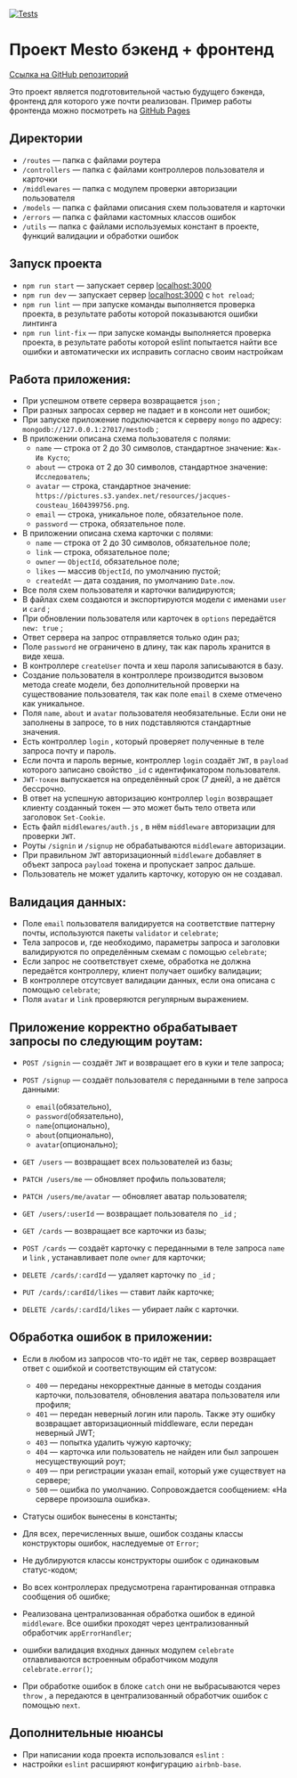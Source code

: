 [![Tests](../../actions/workflows/tests-14-sprint.yml/badge.svg)](../../actions/workflows/tests-14-sprint.yml)


# Проект Mesto бэкенд + фронтенд

[Ссылка на GitHub репозиторий](https://github.com/chepash/express-mesto-gha)

Это проект является подготовительной частью будущего бэкенда, фронтенд для которого уже почти реализован. Пример работы фронтенда можно посмотреть на [GitHub Pages](https://chepash.github.io/react-mesto-auth/)


## Директории

- `/routes` — папка с файлами роутера  
- `/controllers` — папка с файлами контроллеров пользователя и карточки
- `/middlewares` — папка с модулем проверки авторизации пользователя
- `/models` — папка с файлами описания схем пользователя и карточки  
- `/errors` — папка с файлами кастомных классов ошибок
- `/utils` — папка с файлами используемых констант в проекте, функций валидации и обработки ошибок


## Запуск проекта

- `npm run start` — запускает сервер [localhost:3000](http://localhost:3000/)
- `npm run dev` — запускает сервер [localhost:3000](http://localhost:3000/) с `hot reload`;
- `npm run lint` — при запуске команды выполняется проверка проекта, в результате работы которой показываются ошибки линтинга
- `npm run lint-fix` — при запуске команды выполняется проверка проекта, в результате работы которой eslint попытается найти все ошибки и автоматически их исправить согласно своим настройкам


## Работа приложения:

- При успешном ответе сервера возвращается `json` ;
- При разных запросах сервер не падает и в консоли нет ошибок;
- При запуске приложение подключается к серверу `mongo` по адресу: `mongodb://127.0.0.1:27017/mestodb` ;
- В приложении описана схема пользователя с полями:
  - `name` — строка от 2 до 30 символов, стандартное значение: `Жак-Ив Кусто`;
  - `about` — строка от 2 до 30 символов, стандартное значение: `Исследователь`;
  - `avatar` — строка, стандартное значение: `https://pictures.s3.yandex.net/resources/jacques-cousteau_1604399756.png`.
  - `email` — строка, уникальное поле, обязательное поле.
  - `password` — строка, обязательное поле.
- В приложении описана схема карточки с полями:
  - `name` — строка от 2 до 30 символов, обязательное поле;
  - `link` — строка, обязательное поле;
  - `owner` — `ObjectId`, обязательное поле;
  - `likes` — массив `ObjectId`, по умолчанию пустой;
  - `createdAt` — дата создания, по умолчанию `Date.now`.
- Все поля схем пользователя и карточки валидируются;
- В файлах схем создаются и экспортируются модели с именами `user` и `card` ;
- При обновлении пользователя или карточек в `options` передаётся `new: true` ;
- Ответ сервера на запрос отправляется только один раз;
- Поле `password` не ограничено в длину, так как пароль хранится в виде хеша.
- В контроллере `createUser` почта и хеш пароля записываются в базу.
- Создание пользователя в контроллере производится вызовом метода create модели, без дополнительной проверки на существование пользователя, так как поле `email` в схеме отмечено как уникальное.
- Поля `name`,  `about`  и  `avatar` пользователя необязательные. Если они не заполнены в запросе, то в них подставляются стандартные значения.
- Есть контроллер `login` , который проверяет полученные в теле запроса почту и пароль.
- Если почта и пароль верные, контроллер `login` создаёт `JWT`, в `payload` которого записано свойство `_id` с идентификатором пользователя.
- `JWT-токен` выпускается на определённый срок (7 дней), а не даётся бессрочно.
- В ответ на успешную авторизацию контроллер `login` возвращает клиенту созданный токен — это может быть тело ответа или заголовок `Set-Cookie`.
- Есть файл `middlewares/auth.js` , в нём `middleware` авторизации для проверки `JWT`.
- Роуты `/signin` и `/signup` не обрабатываются `middleware` авторизации.
- При правильном `JWT` авторизационный `middleware` добавляет в объект запроса `payload` токена и пропускает запрос дальше.
- Пользователь не может удалить карточку, которую он не создавал.


## Валидация данных:

- Поле `email` пользователя валидируется на соответствие паттерну почты, используются пакеты `validator` и `celebrate`;
- Тела запросов и, где необходимо, параметры запроса и заголовки валидируются по определённым схемам с помощью `celebrate`;
- Если запрос не соответствует схеме, обработка не должна передаётся контроллеру, клиент получает ошибку валидации;
- В контроллере отсутсвует валидации данных, если она описана с помощью `celebrate`;
- Поля `avatar` и `link` проверяются регулярным выражением.


## Приложение корректно обрабатывает запросы по следующим роутам:

- `POST /signin` — создаёт `JWT` и возвращает его в куки и теле запроса;
- `POST /signup` — создаёт пользователя с переданными в теле запроса данными: 
  - `email`(обязательно), 
  - `password`(обязательно), 
  - `name`(опционально), 
  - `about`(опционально), 
  - `avatar`(опционально);

- `GET /users` — возвращает всех пользователей из базы;
- `PATCH /users/me` — обновляет профиль пользователя;
- `PATCH /users/me/avatar` — обновляет аватар пользователя;
- `GET /users/:userId` — возвращает пользователя по `_id` ;

- `GET /cards` — возвращает все карточки из базы;
- `POST /cards` — создаёт карточку с переданными в теле запроса `name` и `link` , устанавливает поле `owner` для карточки;
- `DELETE /cards/:cardId` — удаляет карточку по `_id` ;
- `PUT /cards/:cardId/likes` — ставит лайк карточке;
- `DELETE /cards/:cardId/likes` — убирает лайк с карточки.


## Обработка ошибок в приложении:

- Если в любом из запросов что-то идёт не так, сервер возвращает ответ с ошибкой и соответствующим ей статусом:
  - `400` — переданы некорректные данные в методы создания карточки, пользователя, обновления аватара пользователя или профиля;
  - `401` — передан неверный логин или пароль. Также эту ошибку возвращает авторизационный middleware, если передан неверный JWT;
  - `403` — попытка удалить чужую карточку;
  - `404` — карточка или пользователь не найден или был запрошен несуществующий роут;
  - `409` — при регистрации указан email, который уже существует на сервере;
  - `500` — ошибка по умолчанию. Сопровождается сообщением: «На сервере произошла ошибка».

- Статусы ошибок вынесены в константы;
- Для всех, перечисленных выше, ошибок созданы классы конструкторы ошибок, наследуемые от `Error`;
- Не дублируются классы конструкторы ошибок с одинаковым статус-кодом;
- Во всех контроллерах предусмотрена гарантированная отправка сообщения об ошибке;
- Реализована централизованная обработка ошибок в единой `middleware`. Все ошибки проходят через централизованный обработчик `appErrorHandler`;
- ошибки валидация входных данных модулем `celebrate` отлавливаются встроенным обработчиком модуля `celebrate.error()`;
- При обработке ошибок в блоке `catch` они не выбрасываются через `throw` , а передаются в централизованный обработчик ошибок с помощью `next`.


## Дополнительные нюансы

- При написании кода проекта использовался `eslint` :
- настройки `eslint` расширяют конфигурацию `airbnb-base`.

